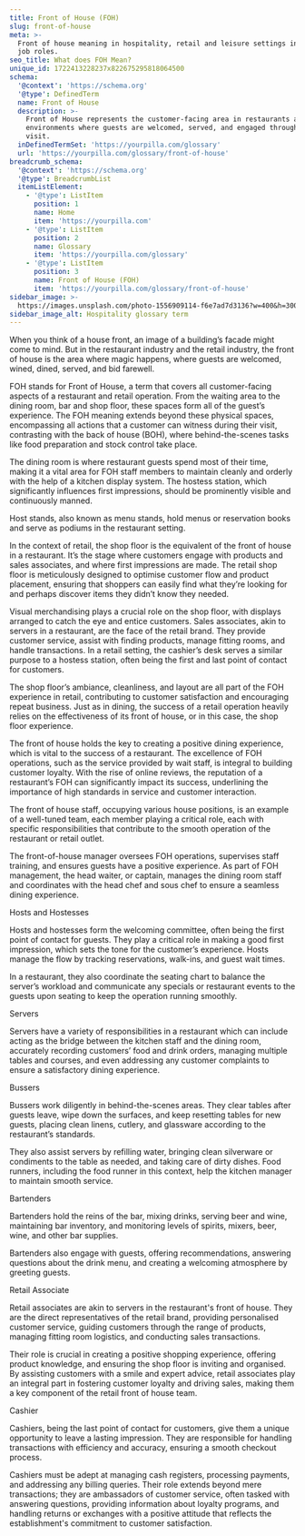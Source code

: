```yaml
---
title: Front of House (FOH)
slug: front-of-house
meta: >-
  Front of house meaning in hospitality, retail and leisure settings including
  job roles.
seo_title: What does FOH Mean?
unique_id: 1722413228237x822675295818064500
schema:
  '@context': 'https://schema.org'
  '@type': DefinedTerm
  name: Front of House
  description: >-
    Front of House represents the customer-facing area in restaurants and retail
    environments where guests are welcomed, served, and engaged throughout their
    visit.
  inDefinedTermSet: 'https://yourpilla.com/glossary'
  url: 'https://yourpilla.com/glossary/front-of-house'
breadcrumb_schema:
  '@context': 'https://schema.org'
  '@type': BreadcrumbList
  itemListElement:
    - '@type': ListItem
      position: 1
      name: Home
      item: 'https://yourpilla.com'
    - '@type': ListItem
      position: 2
      name: Glossary
      item: 'https://yourpilla.com/glossary'
    - '@type': ListItem
      position: 3
      name: Front of House (FOH)
      item: 'https://yourpilla.com/glossary/front-of-house'
sidebar_image: >-
  https://images.unsplash.com/photo-1556909114-f6e7ad7d3136?w=400&h=300&fit=crop&auto=format
sidebar_image_alt: Hospitality glossary term
---
```

When you think of a house front, an image of a building’s facade might come to mind. But in the restaurant industry and the retail industry, the front of house is the area where magic happens, where guests are welcomed, wined, dined, served, and bid farewell.

FOH stands for Front of House, a term that covers all customer-facing aspects of a restaurant and retail operation. From the waiting area to the dining room, bar and shop floor, these spaces form all of the guest’s experience. The FOH meaning extends beyond these physical spaces, encompassing all actions that a customer can witness during their visit, contrasting with the back of house (BOH), where behind-the-scenes tasks like food preparation and stock control take place.

The dining room is where restaurant guests spend most of their time, making it a vital area for FOH staff members to maintain cleanly and orderly with the help of a kitchen display system. The hostess station, which significantly influences first impressions, should be prominently visible and continuously manned.

Host stands, also known as menu stands, hold menus or reservation books and serve as podiums in the restaurant setting.

In the context of retail, the shop floor is the equivalent of the front of house in a restaurant. It’s the stage where customers engage with products and sales associates, and where first impressions are made. The retail shop floor is meticulously designed to optimise customer flow and product placement, ensuring that shoppers can easily find what they’re looking for and perhaps discover items they didn’t know they needed.

Visual merchandising plays a crucial role on the shop floor, with displays arranged to catch the eye and entice customers. Sales associates, akin to servers in a restaurant, are the face of the retail brand. They provide customer service, assist with finding products, manage fitting rooms, and handle transactions. In a retail setting, the cashier’s desk serves a similar purpose to a hostess station, often being the first and last point of contact for customers.

The shop floor’s ambiance, cleanliness, and layout are all part of the FOH experience in retail, contributing to customer satisfaction and encouraging repeat business. Just as in dining, the success of a retail operation heavily relies on the effectiveness of its front of house, or in this case, the shop floor experience.

The front of house holds the key to creating a positive dining experience, which is vital to the success of a restaurant. The excellence of FOH operations, such as the service provided by wait staff, is integral to building customer loyalty. With the rise of online reviews, the reputation of a restaurant’s FOH can significantly impact its success, underlining the importance of high standards in service and customer interaction.

The front of house staff, occupying various house positions, is an example of a well-tuned team, each member playing a critical role, each with specific responsibilities that contribute to the smooth operation of the restaurant or retail outlet.

The front-of-house manager oversees FOH operations, supervises staff training, and ensures guests have a positive experience. As part of FOH management, the head waiter, or captain, manages the dining room staff and coordinates with the head chef and sous chef to ensure a seamless dining experience.

Hosts and Hostesses

Hosts and hostesses form the welcoming committee, often being the first point of contact for guests. They play a critical role in making a good first impression, which sets the tone for the customer’s experience. Hosts manage the flow by tracking reservations, walk-ins, and guest wait times.

In a restaurant, they also coordinate the seating chart to balance the server’s workload and communicate any specials or restaurant events to the guests upon seating to keep the operation running smoothly.

Servers

Servers have a variety of responsibilities in a restaurant which can include acting as the bridge between the kitchen staff and the dining room, accurately recording customers’ food and drink orders, managing multiple tables and courses, and even addressing any customer complaints to ensure a satisfactory dining experience.

Bussers

Bussers work diligently in behind-the-scenes areas. They clear tables after guests leave, wipe down the surfaces, and keep resetting tables for new guests, placing clean linens, cutlery, and glassware according to the restaurant’s standards.

They also assist servers by refilling water, bringing clean silverware or condiments to the table as needed, and taking care of dirty dishes. Food runners, including the food runner in this context, help the kitchen manager to maintain smooth service.

Bartenders

Bartenders hold the reins of the bar, mixing drinks, serving beer and wine, maintaining bar inventory, and monitoring levels of spirits, mixers, beer, wine, and other bar supplies.

Bartenders also engage with guests, offering recommendations, answering questions about the drink menu, and creating a welcoming atmosphere by greeting guests.

Retail Associate

Retail associates are akin to servers in the restaurant's front of house. They are the direct representatives of the retail brand, providing personalised customer service, guiding customers through the range of products, managing fitting room logistics, and conducting sales transactions.

Their role is crucial in creating a positive shopping experience, offering product knowledge, and ensuring the shop floor is inviting and organised. By assisting customers with a smile and expert advice, retail associates play an integral part in fostering customer loyalty and driving sales, making them a key component of the retail front of house team.

Cashier

Cashiers, being the last point of contact for customers, give them a unique opportunity to leave a lasting impression. They are responsible for handling transactions with efficiency and accuracy, ensuring a smooth checkout process.

Cashiers must be adept at managing cash registers, processing payments, and addressing any billing queries. Their role extends beyond mere transactions; they are ambassadors of customer service, often tasked with answering questions, providing information about loyalty programs, and handling returns or exchanges with a positive attitude that reflects the establishment's commitment to customer satisfaction.
